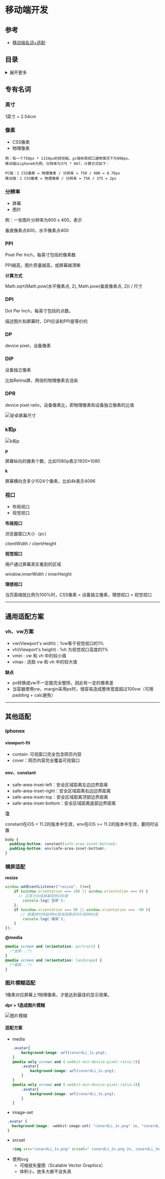 # 移动端开发

## 参考
- [移动端名词+适配](https://segmentfault.com/a/1190000019207842)


## 目录
<details>
<summary>展开更多</summary>

* [`专有名词`](#专有名词)
* [`通用适配方案`](#通用适配方案)
* [`其他适配`](#其他适配)

</details>

## 专有名词

### 英寸
1英寸 = 2.54cm

### 像素
- CSS像素
- 物理像素

```text
例：有一个750px * 1134px的视觉稿，pc端布局视口通常情况下为980px，
移动端以iphone6为例，分辨率为375 * 667，计算方式如下：

PC端：1 CSS像素 = 物理像素 / 分辨率 = 750 / 980 = 0.76px
移动端：1 CSS像素 = 物理像素 / 分辨率 = 750 / 375 = 2px
```

### 分辨率
- 屏幕
- 图片

例：一张图片分辨率为800 x 400，表示

垂直像素点800，水平像素点400

### PPI
Pixel Per Inch，每英寸包括的像素数

PPI越高，图片质量越高，或屏幕越清晰

**计算方式**

Math.sqrt(Math.pow(水平像素点, 2), Math.pow(垂直像素点, 2)) / 尺寸

### DPI
Dot Per Inch，每英寸包括的点数。

描述图片和屏幕时，DPI应该和PPI是等价的

### DP
device pixel，设备像素

### DIP
设备独立像素

比如Retina屏，两倍的物理像素去渲染

### DPR
device pixel ratio，设备像素比，即物理像素和设备独立像素的比值

![安卓屏幕尺寸](./安卓屏幕尺寸.png)

### k和p
![k和p](./k和p.jpg)

**p**

屏幕纵向的像素个数，比如1080p表示1920*1080

**k**

屏幕横向含多少1024个像素，比如4k表示4096


### 视口
- 布局视口
- 视觉视口

**布局视口**

浏览器窗口大小（pc）

clientWidth / clientHeight

**视觉视口**

用户通过屏幕真实看到的区域

window.innerWidth / innerHeight

**理想视口**

当页面缩放比例为100%时，CSS像素 = 设备独立像素，理想视口 = 视觉视口

---

## 通用适配方案

### vh、vw方案
- vw(Viewport's width)：1vw等于视觉视口的1%
- vh(Viewport's height) : 1vh 为视觉视口高度的1%
- vmin : vw 和 vh 中的较小值
- vmax : 选取 vw 和 vh 中的较大值

**缺点**

- px转换成vw不一定能完全整除，因此有一定的像素差
- 当容器使用vw，margin采用px时，很容易造成整体宽度超过100vw（可用padding + calc避免）

---

## 其他适配

### iphonex

#### viewport-fit
* contain: 可视窗口完全包含网页内容
* cover：网页内容完全覆盖可视窗口

#### env、constant
* safe-area-inset-left：安全区域距离左边边界距离
* safe-area-inset-right：安全区域距离右边边界距离
* safe-area-inset-top：安全区域距离顶部边界距离
* safe-area-inset-bottom：安全区域距离底部边界距离

**注**

constant在iOS < 11.2的版本中生效，env在iOS >= 11.2的版本中生效，要同时设置

```css
body {
  padding-bottom: constant(safe-area-inset-bottom);
  padding-bottom: env(safe-area-inset-bottom);
}
```

### 横屏适配

**resize**

```js
window.addEventListener("resize", ()=>{
    if (window.orientation === 180 || window.orientation === 0) { 
      // 正常方向或屏幕旋转180度
        console.log('竖屏');
    };
    if (window.orientation === 90 || window.orientation === -90 ){ 
       // 屏幕顺时钟旋转90度或屏幕逆时针旋转90度
        console.log('横屏');
    }  
});
```

**@media**

```css
@media screen and (orientation: portrait) {
  /*竖屏...*/
} 
@media screen and (orientation: landscape) {
  /*横屏...*/
}
```

### 图片模糊适配
1像素对应屏幕上1物理像素，才能达到最佳的显示效果。

**dpr > 1造成图片模糊**

![图片模糊](./图片模糊.jpg)

#### 适配方案
- media
  ```css
  .avatar{
      background-image: url(conardLi_1x.png);
  }
  @media only screen and (-webkit-min-device-pixel-ratio:2){
      .avatar{
          background-image: url(conardLi_2x.png);
      }
  }
  @media only screen and (-webkit-min-device-pixel-ratio:3){
      .avatar{
          background-image: url(conardLi_3x.png);
      }
  }
  ```
- image-set
 ```css
  .avatar {
    background-image: -webkit-image-set( "conardLi_1x.png" 1x, "conardLi_2x.png" 2x );
  }
  ```
- srcset
  ```html
  <img src="conardLi_1x.png" srcset=" conardLi_2x.png 2x, conardLi_3x.png 3x" />
  ```
- 使用svg
  * 可缩放矢量图（Scalable Vector Graphics）
  * 体积小，放多大都不会失真

